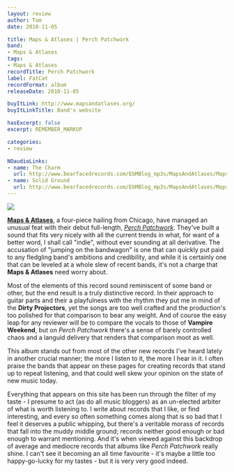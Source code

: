 ```yaml
---
layout: review
author: Tom
date: 2010-11-05

title: Maps & Atlases | Perch Patchwork
band:
- Maps & Atlases
tags:
- Maps & Atlases
recordTitle: Perch Patchwork
label: FatCat
recordFormat: album
releaseDate: 2010-11-05

buyItLink: http://www.mapsandatlases.org/
buyItLinkTitle: Band's website

hasExcerpt: false
excerpt: REMEMBER_MARKUP

categories:
- review

NOaudioLinks:
- name: The Charm
  url: http://www.bearfacedrecords.com/EbMBlog_mp3s/MapsAndAtlases/MapsAndAtlases_TheCharm.mp3
- name: Solid Ground
  url: http://www.bearfacedrecords.com/EbMBlog_mp3s/MapsAndAtlases/MapsAndAtlases_SolidGround.mp3
---
```


![](http://eatenbymonsters.files.wordpress.com/2010/11/mapsandatlases_perchpatchwork1.jpg)

[**Maps & Atlases**](http://www.mapsandatlases.org/site/index.html), a four-piece hailing from Chicago, have managed an unusual feat with their debut full-length, _[Perch Patchwork](http://fat-cat.co.uk/fatcat/release.php?id=333)_. They've built a sound that fits very nicely with all the current trends in what, for want of a better word, I shall call "indie", without ever sounding at all derivative. The accusation of "jumping on the bandwagon" is one that can quickly put paid to any fledgling band's ambitions and credibility, and while it is certainly one that can be leveled at a whole slew of recent bands, it's not a charge that **Maps & Atlases** need worry about.

Most of the elements of this record sound reminiscent of some band or other, but the end result is a truly distinctive record. In their approach to guitar parts and their a playfulness with the rhythm they put me in mind of the **Dirty Projectors**, yet the songs are too well crafted and the production's too polished for that comparison to bear any weight. And of course the easy leap for any reviewer will be to compare the vocals to those of **Vampire Weekend**, but on _Perch Patchwork_ there's a sense of barely controlled chaos and a languid delivery that renders that comparison moot as well.

This album stands out from most of the other new records I've heard lately in another crucial manner; the more I listen to it, the more I hear in it. I often praise the bands that appear on these pages for creating records that stand up to repeat listening, and that could well skew your opinion on the state of new music today.

Everything that appears on this site has been run through the filter of my taste - I presume to act (as do all music bloggers) as an un-elected arbiter of what is worth listening to. I write about records that I like, or find interesting, and every so often something comes along that is so bad that I feel it deserves a public whipping, but there's a veritable morass of records that fall into the muddy middle ground; records neither good enough or bad enough to warrant mentioning. And it's when viewed against this backdrop of average and mediocre records that albums like *Perch Patchwork* really shine. I can't see it becoming an all time favourite - it's maybe a little too happy-go-lucky for my tastes - but it is very very good indeed.
